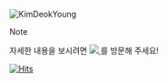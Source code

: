 
![KimDeokYoung](https://capsule-render.vercel.app/api?type=waving&color=auto&customColorList=0,1,2,3,4&height=150&section=header&text=KimDeokYoung&fontSize=60&animation=twinkling)


> [!NOTE]   
> 자세한 내용을 보시려면 <a href="https://dudejrs.github.io/info">
>	<img src="https://img.shields.io/badge/github%20pages-121013?style=for-the-badge&logo=github&logoColor=white" />
>	</a>를 방문해 주세요!


[![Hits](https://hits.seeyoufarm.com/api/count/incr/badge.svg?url=https%3A%2F%2Fgithub.com%2Fdudejrs%2Fhit-counter&count_bg=%2379C83D&title_bg=%23555555&icon=&icon_color=%23E7E7E7&title=hits&edge_flat=false)](https://hits.seeyoufarm.com)


